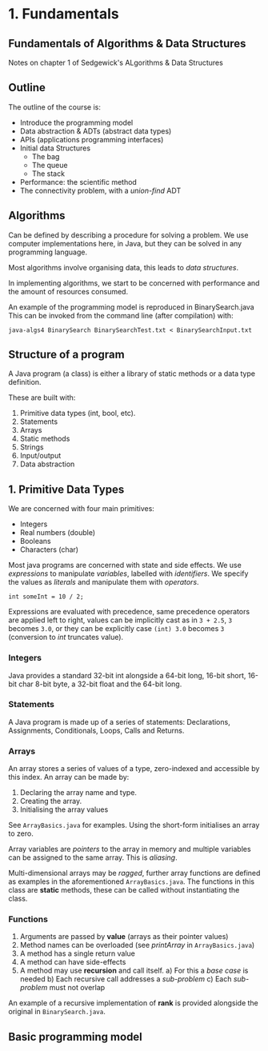 # 1. Fundamentals

## Fundamentals of Algorithms & Data Structures
Notes on chapter 1 of Sedgewick's ALgorithms & Data Structures

## Outline
The outline of the course is:
* Introduce the programming model
* Data abstraction & ADTs (abstract data types)
* APIs (applications programming interfaces)
* Initial data Structures
  - The bag
  - The queue
  - The stack
* Performance: the scientific method
* The connectivity problem, with a *union-find* ADT

## Algorithms
Can be defined by describing a procedure for solving a problem. We use computer
implementations here, in Java, but they can be solved in any programming language.

Most algorithms involve organising data, this leads to *data structures*.

In implementing algorithms, we start to be concerned with performance and the
amount of resources consumed.

An example of the programming model is reproduced in BinarySearch.java
This can be invoked from the command line (after compilation) with:

`java-algs4 BinarySearch BinarySearchTest.txt < BinarySearchInput.txt`

## Structure of a program
A Java program (a class) is either a library of static methods or a data type definition.

These are built with:

1. Primitive data types (int, bool, etc).
2. Statements
3. Arrays
4. Static methods
5. Strings
6. Input/output
7. Data abstraction

## 1. Primitive Data Types
We are concerned with four main primitives:

* Integers
* Real numbers (double)
* Booleans
* Characters (char)

Most java programs are concerned with state and side effects. We use *expressions*
to manipulate *variables*, labelled with *identifiers*. We specify the values as
*literals* and manipulate them with *operators*.

`int someInt = 10 / 2;`

Expressions are evaluated with precedence, same precedence operators are applied left
to right, values can be implicitly cast as in `3 + 2.5`, `3` becomes `3.0`, or they
can be explicitly case `(int) 3.0` becomes `3` (conversion to *int* truncates value).

### Integers
Java provides a standard 32-bit int alongside a 64-bit long, 16-bit short, 16-bit char
8-bit byte, a 32-bit float and the 64-bit long.

### Statements
A Java program is made up of a series of statements: Declarations, Assignments,
Conditionals, Loops, Calls and Returns.

### Arrays
An array stores a series of values of a type, zero-indexed and accessible by this index.
An array can be made by:

1. Declaring the array name and type.
2. Creating the array.
3. Initialising the array values

See `ArrayBasics.java` for examples. Using the short-form initialises an
array to zero.

Array variables are *pointers* to the array in memory and multiple variables can
be assigned to the same array. This is *aliasing*.

Multi-dimensional arrays may be *ragged*, further array functions are defined as
examples in the aforementioned `ArrayBasics.java`. The functions in this class are
**static** methods, these can be called without instantiating the class.

### Functions

1. Arguments are passed by **value** (arrays as their pointer values)
2. Method names can be overloaded (see *printArray* in `ArrayBasics.java`)
3. A method has a single return value
4. A method can have side-effects
5. A method may use **recursion** and call itself.
  a) For this a *base case* is needed
  b) Each recursive call addresses a *sub-problem*
  c) Each *sub-problem* must not overlap

An example of a recursive implementation of **rank** is provided alongside the original
in `BinarySearch.java`.

## Basic programming model
